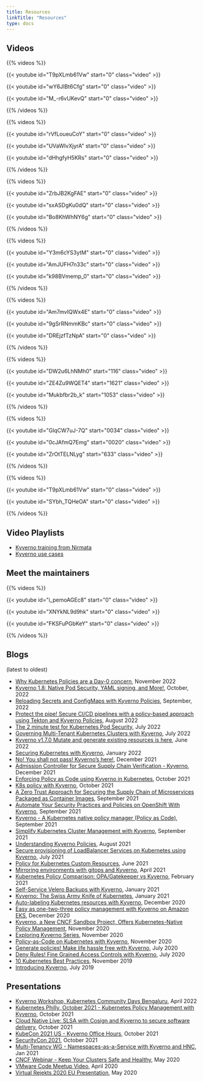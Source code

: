 ```yaml
---
title: Resources
linkTitle: "Resources"
type: docs
---
```


## Videos

{{% videos %}}

{{< youtube id="T9pXLmb61Vw" start="0" class="video" >}}

{{< youtube id="wY6JIBt6Cfg" start="0" class="video" >}}

{{< youtube id="M_-r6vUKevQ" start="0" class="video" >}}

{{% /videos %}}

{{% videos %}}

{{< youtube id="rVfLoueuCoY" start="0" class="video" >}}

{{< youtube id="UVaWIvXjyrA" start="0" class="video" >}}

{{< youtube id="dHhgfyH5KRs" start="0" class="video" >}}

{{% /videos %}}

{{% videos %}}

{{< youtube id="ZrbJB2KgFAE" start="0" class="video" >}}

{{< youtube id="sxASDgKu0dQ" start="0" class="video" >}}

{{< youtube id="Bo8KhWhNY6g" start="0" class="video" >}}

{{% /videos %}}


{{% videos %}}

{{< youtube id="Y3m6cYS3ytM" start="0" class="video" >}}

{{< youtube id="AmJUFH7n33c" start="0" class="video" >}}

{{< youtube id="k98BVmemp_0" start="0" class="video" >}}

{{% /videos %}}


{{% videos %}}

{{< youtube id="Am7mvIQWx4E" start="0" class="video" >}}

{{< youtube id="9gSrRNmmKBc" start="0" class="video" >}}

{{< youtube id="DREjzfTzNpA" start="0" class="video" >}}


{{% /videos %}}

{{% videos %}}

{{< youtube id="DW2u6LhNMh0" start="116" class="video" >}}

{{< youtube id="ZE4Zu9WQET4" start="1621" class="video" >}}

{{< youtube id="Mukbfbr2b_k" start="1053" class="video" >}}

{{% /videos %}}


{{% videos %}}

{{< youtube id="GlqCW7uJ-7Q" start="0034" class="video" >}}

{{< youtube id="0cJAfmQ7Emg" start="0020" class="video" >}}

{{< youtube id="ZrOtTELNLyg" start="633" class="video" >}}

{{% /videos %}}

{{% videos %}}

{{< youtube id="T9pXLmb61Vw" start="0" class="video" >}}

{{< youtube id="SYbh_TQHeOA" start="0" class="video" >}}

{{% /videos %}}

## Video Playlists

- [Kyverno training from Nirmata](https://www.youtube.com/playlist?list=PLgEqb619wcz-56b1PEctELLtNTYGdb2NP)
- [Kyverno use cases](https://www.youtube.com/playlist?list=PLgEqb619wcz_tuBt9K6gRunpnUPqbPQAb)

## Meet the maintainers

{{% videos %}}

{{< youtube id="i_pemoAGEc8" start="0" class="video" >}}

{{< youtube id="XNYkNL9d9hk" start="0" class="video" >}}

{{< youtube id="FKSFuPGbKeY" start="0" class="video" >}}

{{% /videos %}}

## Blogs

(latest to oldest)

- [Why Kubernetes Policies are a Day-0 concern](https://nirmata.com/kubernetes-policies-should-be-a-day-0-concern/), November 2022
- [Kyverno 1.8: Native Pod Security, YAML signing, and More!](https://nirmata.com/kyverno-v1-8-0-native-pod-security-yaml-signing-and-more/), October, 2022
- [Reloading Secrets and ConfigMaps with Kyverno Policies](https://nirmata.com/reloading-secrets-and-configmaps-with-kyverno/), September, 2022
- [Protect the pipe! Secure CI/CD pipelines with a policy-based approach using Tekton and Kyverno Policies](https://nirmata.com/protect-the-pipe-secure-ci-cd-pipelines-with-a-policy-based-approach-using-tekton-and-kyverno/), August 2022
- [The 2 minute test for Kubernetes Pod Security](https://nirmata.com/the-2-minute-test-for-kubernetes-pod-security/), July 2022
- [Governing Multi-Tenant Kubernetes Clusters with Kyverno](https://medium.com/compass-true-north/governing-multi-tenant-kubernetes-clusters-with-kyverno-3e11ba4a64ad), July 2022
- [Kyverno v1.7.0 Mutate and generate existing resources is here](https://nirmata.com/2022/06/03/kyverno-v1-7-0-mutate-and-generate-existing-resources-is-here/), June 2022
- [Securing Kubernetes with Kyverno](https://cloudyuga.guru/hands_on_lab/kyverno-introduction/), January 2022
- [No! You shall not pass! Kyverno’s here!](https://medium.com/@ul_Timate/no-you-shall-not-pass-kyvernos-here-def1d376a4f8), December 2021
- [Admission Controller for Secure Supply Chain Verification - Kyverno](https://boxboat.com/2021/12/06/secure-supply-chains-kyverno/), December 2021
- [Enforcing Policy as Code using Kyverno in Kubernetes](https://dev.to/aws-builders/enforcing-policy-as-code-using-kyverno-in-kubernetes-3epk), October 2021
- [K8s policy with Kyverno](https://www.blakyaks.com/resources/k8s-policy-with-kyverno), October 2021
- [A Zero Trust Approach for Securing the Supply Chain of Microservices Packaged as Container Images](https://gkovan.medium.com/a-zero-trust-approach-for-securing-the-supply-chain-of-microservices-packaged-as-container-images-89d2f5b7293b), September 2021
- [Automate Your Security Practices and Policies on OpenShift With Kyverno](https://cloud.redhat.com/blog/automate-your-security-practices-and-policies-on-openshift-with-kyverno), September 2021
- [Kyverno - A Kubernetes native policy manager (Policy as Code)](https://blog.mimacom.com/kyverno/), September 2021
- [Simplify Kubernetes Cluster Management with Kyverno](https://movi.hashnode.dev/simplify-kubernetes-cluster-management-with-kyverno-ckt6yxjqy0duy95s14groe7h4), September 2021
- [Understanding Kyverno Policies](https://medium.com/@shubhampalriwala/understanding-kyverno-policies-7e2d8651d7b1), August 2021
- [Secure provisioning of LoadBalancer Services on Kubernetes using Kyverno](https://lambda.grofers.com/secure-provisioning-of-loadbalancer-services-on-kubernetes-using-kyverno-2cdf5e30d296), July 2021
- [Policy for Kubernetes Custom Resources](https://neonmirrors.net/post/2021-06/policy-k8s-customresources/), June 2021
- [Mirroring environments with gitops and Kyverno](https://gimlet.io/blog/mirroring-environments-with-gitops-and-kyverno/), April 2021
- [Kubernetes Policy Comparison: OPA/Gatekeeper vs Kyverno](https://neonmirrors.net/post/2021-02/kubernetes-policy-comparison-opa-gatekeeper-vs-kyverno/), February 2021
- [Self-Service Velero Backups with Kyverno](https://nirmata.com/2021/01/24/self-service-velero-backups-with-kyverno/), January 2021
- [Kyverno: The Swiss Army Knife of Kubernetes](https://neonmirrors.net/post/2021-01/kyverno-the-swiss-army-knife-of-kubernetes/), January 2021
- [Auto-labeling Kubernetes resources with Kyverno](https://www.cncf.io/blog/2020/12/30/auto-labeling-kubernetes-resources-with-kyverno/), December 2020
- [Easy as one-two-three policy management with Kyverno on Amazon EKS](https://aws.amazon.com/blogs/containers/easy-as-one-two-three-policy-management-with-kyverno-on-amazon-eks/), December 2020
- [Kyverno, a New CNCF Sandbox Project, Offers Kubernetes-Native Policy Management](https://thenewstack.io/kyverno-a-new-cncf-sandbox-project-offers-kubernetes-native-policy-management/), November 2020
- [Exploring Kyverno Series](https://neonmirrors.net/post/2020-11/exploring-kyverno-intro/), November 2020
- [Policy-as-Code on Kubernetes with Kyverno](https://medium.com/better-programming/policy-as-code-on-kubernetes-with-kyverno-b144749f144), November 2020
- [Generate policies! Make life hassle free with Kyverno](https://evalsocket.dev/kyverno-generate-policy/), July 2020
- [Deny Rules! Fine Grained Access Controls with Kyverno](https://medium.com/@shutting06/deny-rules-fine-grained-kubernetes-access-controls-with-kyverno-88eaffb7bc6), July 2020
- [10 Kubernetes Best Practices](https://thenewstack.io/10-kubernetes-best-practices-you-can-easily-apply-to-your-clusters/), November 2019
- [Introducing Kyverno](https://nirmata.com/2019/07/11/managing-kubernetes-configuration-with-policies/), July 2019

## Presentations

- [Kyverno Workshop, Kubernetes Community Days Bengaluru](https://docs.google.com/presentation/d/1mw09tclej3lQAWzebhXCXS2z2q9j4Edf/edit?usp=sharing&]ouid=112353473651856718940&rtpof=true&sd=true), April 2022
- [Kubernetes Philly, October 2021 - Kubernetes Policy Management with Kyverno](https://www.youtube.com/watch?v=Am7mvIQWx4E), October 2021
- [Cloud Native Live: SLSA with Cosign and Kyverno to secure software delivery](https://www.cncf.io/online-programs/cloud-native-live-slsa-with-cosign-and-kyverno-to-secure-software-delivery/), October 2021
- [KubeCon 2021 US - Kyverno Office Hours](https://docs.google.com/presentation/d/1mw09tclej3lQAWzebhXCXS2z2q9j4Edf/), October 2021
- [SecurityCon 2021](https://docs.google.com/presentation/d/1l2ROwl3VGk-6h-jHNA0eP1el7fK8NRM6/edit?usp=sharing&ouid=112353473651856718940&rtpof=true&sd=true), October 2021
- [Multi-Tenancy WG - Namespaces-as-a-Service with Kyverno and HNC](https://youtu.be/xICR6Zxs7js?t=464), Jan 2021
- [CNCF Webinar - Keep Your Clusters Safe and Healthy](https://www.cncf.io/webinars/how-to-keep-your-clusters-safe-and-healthy/), May 2020
- [VMware Code Meetup Video](https://www.youtube.com/watch?v=mgEmTvLytb0), April 2020
- [Virtual Rejekts 2020 EU Presentation](https://www.youtube.com/watch?v=caFMtSg4A6I), May 2020
